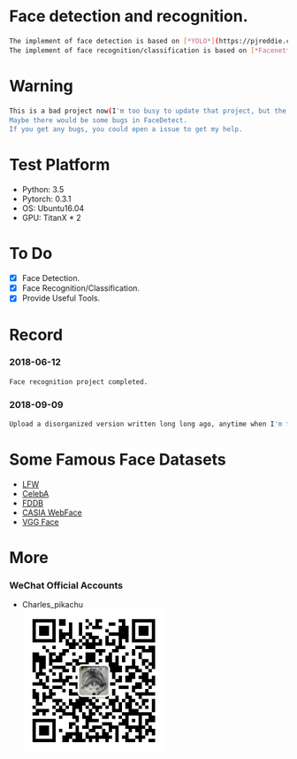 # Face detection and recognition.
```sh
The implement of face detection is based on [*YOLO*](https://pjreddie.com/darknet/).
The implement of face recognition/classification is based on [*Facenet*](https://arxiv.org/abs/1503.03832).
```

# Warning
```sh
This is a bad project now(I'm too busy to update that project, but the project must be existing for some reasons).
Maybe there would be some bugs in FaceDetect. 
If you get any bugs, you could open a issue to get my help.
```

# Test Platform
- Python: 3.5  
- Pytorch: 0.3.1  
- OS: Ubuntu16.04
- GPU: TitanX * 2

# To Do
- [x] Face Detection.
- [x] Face Recognition/Classification.
- [x] Provide Useful Tools.

# Record
### 2018-06-12
```sh
Face recognition project completed.
```
### 2018-09-09
```sh
Upload a disorganized version written long long ago, anytime when I'm free, I would optimize this project.
```

# Some Famous Face Datasets
- [LFW](http://vis-www.cs.umass.edu/lfw/)
- [CelebA](http://mmlab.ie.cuhk.edu.hk/projects/CelebA.html)
- [FDDB](http://vis-www.cs.umass.edu/fddb/)
- [CASIA WebFace](http://www.cbsr.ia.ac.cn/english/CASIA-WebFace-Database.html)
- [VGG Face](http://www.robots.ox.ac.uk/~vgg/software/vgg_face/)

# More
### WeChat Official Accounts
- Charles_pikachu  
![img](pikachu.jpg)